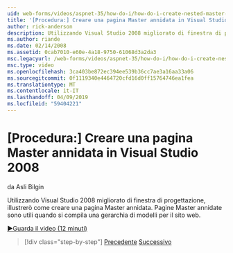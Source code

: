 ```yaml
---
uid: web-forms/videos/aspnet-35/how-do-i/how-do-i-create-nested-master-page-in-visual-studio-2008
title: '[Procedura:] Creare una pagina Master annidata in Visual Studio 2008 | Microsoft Docs'
author: rick-anderson
description: Utilizzando Visual Studio 2008 migliorato di finestra di progettazione, illustrerò come creare una pagina Master annidata. Pagine Master annidate sono utili quando si compila un hierarch...
ms.author: riande
ms.date: 02/14/2008
ms.assetid: 0cab7010-e60e-4a18-9750-61068d3a2da3
msc.legacyurl: /web-forms/videos/aspnet-35/how-do-i/how-do-i-create-nested-master-page-in-visual-studio-2008
msc.type: video
ms.openlocfilehash: 3ca403be872ec394ee539b36cc7ae3a16aa33a06
ms.sourcegitcommit: 0f1119340e4464720cfd16d0ff15764746ea1fea
ms.translationtype: MT
ms.contentlocale: it-IT
ms.lasthandoff: 04/09/2019
ms.locfileid: "59404221"
---
```

# <a name="how-do-i-create-nested-master-page-in-visual-studio-2008"></a>[Procedura:] Creare una pagina Master annidata in Visual Studio 2008

da Asli Bilgin

Utilizzando Visual Studio 2008 migliorato di finestra di progettazione, illustrerò come creare una pagina Master annidata. Pagine Master annidate sono utili quando si compila una gerarchia di modelli per il sito web.

[&#9654;Guarda il video (12 minuti)](https://channel9.msdn.com/Blogs/ASP-NET-Site-Videos/how-do-i-create-nested-master-page-in-visual-studio-2008)

> [!div class="step-by-step"]
> [Precedente](how-do-i-create-a-master-page-in-visual-studio-2008.md)
> [Successivo](how-do-i-cascading-style-sheets-in-visual-studio-2008.md)
